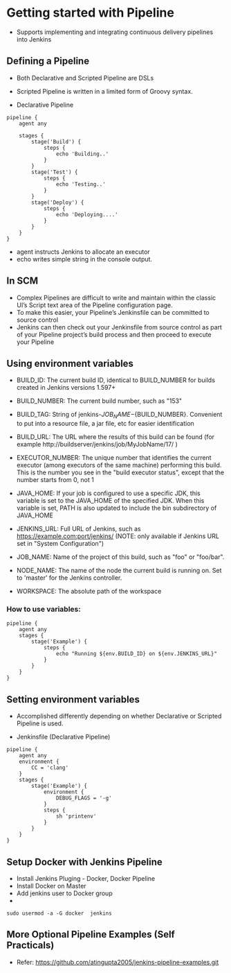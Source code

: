 # Getting started with Pipeline
- Supports implementing and integrating continuous delivery pipelines into Jenkins

## Defining a Pipeline
- Both Declarative and Scripted Pipeline are DSLs
- Scripted Pipeline is written in a limited form of Groovy syntax.

- Declarative Pipeline
```
pipeline {
    agent any

    stages {
        stage('Build') {
            steps {
                echo 'Building..'
            }
        }
        stage('Test') {
            steps {
                echo 'Testing..'
            }
        }
        stage('Deploy') {
            steps {
                echo 'Deploying....'
            }
        }
    }
}
```

- agent instructs Jenkins to allocate an executor
- echo writes simple string in the console output.

## In SCM
- Complex Pipelines are difficult to write and maintain within the classic UI’s Script text area of the Pipeline configuration page.
- To make this easier, your Pipeline’s Jenkinsfile can be committed to source control
- Jenkins can then check out your Jenkinsfile from source control as part of your Pipeline project’s build process and then proceed to execute your Pipeline


## Using environment variables
- BUILD_ID: The current build ID, identical to BUILD_NUMBER for builds created in Jenkins versions 1.597+

- BUILD_NUMBER: The current build number, such as "153"

- BUILD_TAG: String of jenkins-${JOB_NAME}-${BUILD_NUMBER}. Convenient to put into a resource file, a jar file, etc for easier identification

- BUILD_URL: The URL where the results of this build can be found (for example http://buildserver/jenkins/job/MyJobName/17/ )

- EXECUTOR_NUMBER: The unique number that identifies the current executor (among executors of the same machine) performing this build. This is the number you see in the "build executor status", except that the number starts from 0, not 1

- JAVA_HOME: If your job is configured to use a specific JDK, this variable is set to the JAVA_HOME of the specified JDK. When this variable is set, PATH is also updated to include the bin subdirectory of JAVA_HOME

- JENKINS_URL: Full URL of Jenkins, such as https://example.com:port/jenkins/ (NOTE: only available if Jenkins URL set in "System Configuration")

- JOB_NAME: Name of the project of this build, such as "foo" or "foo/bar".

- NODE_NAME: The name of the node the current build is running on. Set to 'master' for the Jenkins controller.

- WORKSPACE: The absolute path of the workspace

### How to use variables:
```
pipeline {
    agent any
    stages {
        stage('Example') {
            steps {
                echo "Running ${env.BUILD_ID} on ${env.JENKINS_URL}"
            }
        }
    }
}
```

## Setting environment variables
- Accomplished differently depending on whether Declarative or Scripted Pipeline is used.

- Jenkinsfile (Declarative Pipeline)

```
pipeline {
    agent any
    environment {
        CC = 'clang'
    }
    stages {
        stage('Example') {
            environment {
                DEBUG_FLAGS = '-g'
            }
            steps {
                sh 'printenv'
            }
        }
    }
}
```

## Setup Docker with Jenkins Pipeline
- Install Jenkins Pluging - Docker, Docker Pipeline
- Install Docker on Master
- Add jenkins user to Docker group
- 	

```
sudo usermod -a -G docker  jenkins
```

## More Optional Pipeline Examples (Self Practicals)
- Refer: https://github.com/atingupta2005/jenkins-pipeline-examples.git
